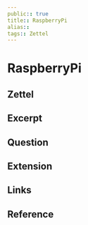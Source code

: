 ```yaml
---
public:: true
title:: RaspberryPi
alias:: 
tags:: Zettel
---
```


# RaspberryPi
## Zettel
## Excerpt
## Question
## Extension
## Links
## Reference